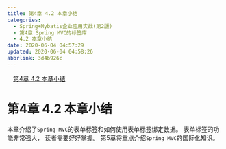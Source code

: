```yaml
---
title: 第4章 4.2 本章小结
categories: 
  - Spring+Mybatis企业应用实战(第2版)
  - 第4章 Spring MVC的标签库
  - 4.2 本章小结
date: 2020-06-04 04:57:29
updated: 2020-06-04 04:58:26
abbrlink: 3d4b926c
---
```

<div id='my_toc'><a href="/JavaReadingNotes/3d4b926c/#第4章-4-2-本章小结" class="header_1">第4章 4.2 本章小结</a>&nbsp;<br></div>
<style>.header_1{margin-left: 1em;}.header_2{margin-left: 2em;}.header_3{margin-left: 3em;}.header_4{margin-left: 4em;}.header_5{margin-left: 5em;}.header_6{margin-left: 6em;}</style>
<!--more-->
<script>if (navigator.platform.search('arm')==-1){document.getElementById('my_toc').style.display = 'none';}var e,p = document.getElementsByTagName('p');while (p.length>0) {e = p[0];e.parentElement.removeChild(e);}</script>

<!--end-->
# 第4章 4.2 本章小结
本章介绍了`Spring MVC`的表单标签和如何使用表单标签绑定数据。 表单标签的功能非常强大， 读者需要好好掌握。
第5章将重点介绍`Spring MVC`的国际化知识。
